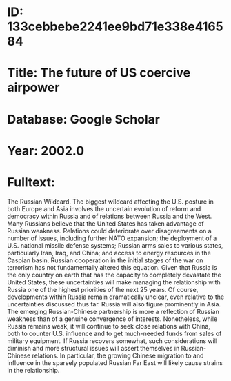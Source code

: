 # ID: 133cebbebe2241ee9bd71e338e416584
# Title: The future of US coercive airpower
# Database: Google Scholar
# Year: 2002.0
# Fulltext:
The Russian Wildcard.
The biggest wildcard affecting the U.S. posture in both Europe and Asia involves the uncertain evolution of reform and democracy within Russia and of relations between Russia and the West.
Many Russians believe that the United States has taken advantage of Russian weakness.
Relations could deteriorate over disagreements on a number of issues, including further NATO expansion; the deployment of a U.S. national missile defense systems; Russian arms sales to various states, particularly Iran, Iraq, and China; and access to energy resources in the Caspian basin.
Russian cooperation in the initial stages of the war on terrorism has not fundamentally altered this equation.
Given that Russia is the only country on earth that has the capacity to completely devastate the United States, these uncertainties will make managing the relationship with Russia one of the highest priorities of the next 25 years.
Of course, developments within Russia remain dramatically unclear, even relative to the uncertainties discussed thus far.
Russia will also figure prominently in Asia.
The emerging Russian-Chinese partnership is more a reflection of Russian weakness than of a genuine convergence of interests.
Nonetheless, while Russia remains weak, it will continue to seek close relations with China, both to counter U.S. influence and to get much-needed funds from sales of military equipment.
If Russia recovers somewhat, such considerations will diminish and more structural issues will assert themselves in Russian-Chinese relations.
In particular, the growing Chinese migration to and influence in the sparsely populated Russian Far East will likely cause strains in the relationship.